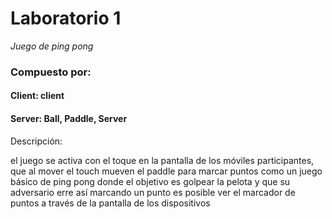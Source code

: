 # Laboratorio 1
*Juego de ping pong*

### Compuesto por:

#### Client: client
#### Server: Ball, Paddle, Server

Descripción:

el juego se activa con el toque en la pantalla de los móviles participantes, 
que al mover el touch mueven el paddle para marcar puntos
como un juego básico de ping pong donde el objetivo es golpear la pelota y que su adversario erre así marcando un punto
es posible ver el marcador de puntos a través de la pantalla de los dispositivos
